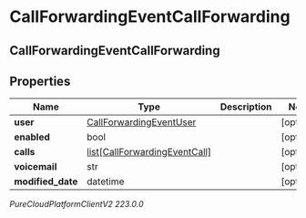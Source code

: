 # CallForwardingEventCallForwarding

## CallForwardingEventCallForwarding

## Properties

|Name | Type | Description | Notes|
|------------ | ------------- | ------------- | -------------|
| **user** | [CallForwardingEventUser](CallForwardingEventUser) |  | [optional] |
| **enabled** | bool |  | [optional] |
| **calls** | [list[CallForwardingEventCall]](CallForwardingEventCall) |  | [optional] |
| **voicemail** | str |  | [optional] |
| **modified_date** | datetime |  | [optional] |



_PureCloudPlatformClientV2 223.0.0_
